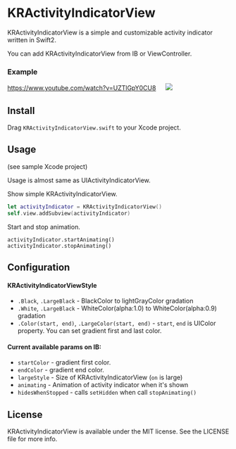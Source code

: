   # KRActivityIndicatorView
KRActivityIndicatorView is a simple and customizable activity indicator written in Swift2.

You can add KRActivityIndicatorView from IB or ViewController.


### Example
https://www.youtube.com/watch?v=UZTlGpY0CU8
　
[![](http://img.youtube.com/vi/UZTlGpY0CU8/0.jpg)](https://www.youtube.com/watch?v=UZTlGpY0CU8)

## Install
Drag `KRActivityIndicatorView.swift` to your Xcode project.

## Usage
(see sample Xcode project)  

Usage is almost same as UIActivityIndicatorView.

Show simple KRActivityIndicatorView.
```swift
let activityIndicator = KRActivityIndicatorView()
self.view.addSubview(activityIndicator)
```

Start and stop animation.
```
activityIndicator.startAnimating()
activityIndicator.stopAnimating()
```

## Configuration
#### KRActivityIndicatorViewStyle
* `.Black`, `.LargeBlack` - BlackColor to lightGrayColor gradation
* `.White`, `.LargeBlack` - WhiteColor(alpha:1.0) to WhiteColor(alpha:0.9) gradation
* `.Color(start, end)`, `.LargeColor(start, end)` - `start`, `end` is UIColor property. You can set gradient first and last color.

#### Current available params on IB:
* `startColor` - gradient first color.
* `endColor` - gradient end color.
* `largeStyle` - Size of KRActivityIndicatorView (`on` is large)
* `animating` - Animation of activity indicator when it's shown
* `hidesWhenStopped` - calls `setHidden` when call `stopAnimating()`

## License
KRActivityIndicatorView is available under the MIT license.
See the LICENSE file for more info.
